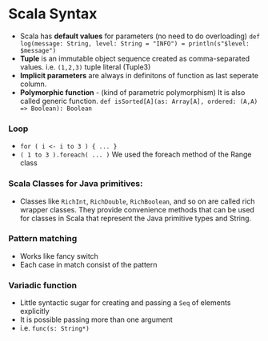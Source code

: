 Scala Syntax
==============

- Scala has **default values** for parameters (no need to do overloading)
`def log(message: String, level: String = "INFO") = println(s"$level: $message")`
- **Tuple** is an immutable object sequence created as comma-separated values. i.e. `(1,2,3)` tuple literal (Tuple3)
- **Implicit parameters** are always in definitons of function as last seperate column.
- **Polymorphic function** - (kind of parametric polymorphism) It is also called generic function. `def isSorted[A](as: Array[A], ordered: (A,A) => Boolean): Boolean`

### Loop
- `for ( i <- i to 3 ) { ... }`
- `( 1 to 3 ).foreach( ... )` We used the foreach method of the Range class

### Scala Classes for Java primitives:
- Classes like `RichInt`, `RichDouble`, `RichBoolean`, and so on are called rich wrapper classes. They provide convenience methods that can be used for classes in Scala that represent the Java primitive types and String.

### Pattern matching
- Works like fancy switch
- Each case in match consist of the pattern

### Variadic function
- Little syntactic sugar for creating and passing a `Seq` of elements explicitly
- It is possible passing more than one argument
- i.e. `func(s: String*)`
